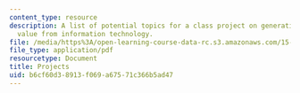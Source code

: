 ```yaml
---
content_type: resource
description: A list of potential topics for a class project on generating business
  value from information technology.
file: /media/https%3A/open-learning-course-data-rc.s3.amazonaws.com/15-571-generating-business-value-from-information-technology-spring-2009/b6cf60d38913f069a67571c366b5ad47_MIT15_571s09_proj02_list.pdf
file_type: application/pdf
resourcetype: Document
title: Projects
uid: b6cf60d3-8913-f069-a675-71c366b5ad47
---
```


